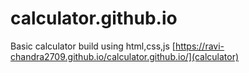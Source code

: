 # calculator.github.io
Basic calculator build using html,css,js
[https://ravi-chandra2709.github.io/calculator.github.io/](calculator)
